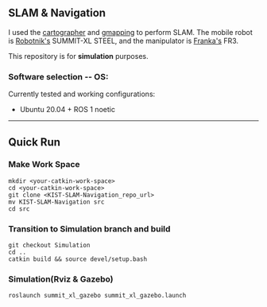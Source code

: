 ## SLAM & Navigation

I used the [cartographer](https://github.com/cartographer-project/cartographer_ros) and [gmapping](https://github.com/ros-perception/slam_gmapping) to perform SLAM. The mobile robot is [Robotnik's](https://robotnik.eu/) SUMMIT-XL STEEL, and the manipulator is [Franka's](https://franka.de/) FR3. 

This repository is for **simulation** purposes.

### Software selection -- OS:
Currently tested and working configurations:

- Ubuntu 20.04 + ROS 1 noetic


---
## Quick Run 

### Make Work Space
```
mkdir <your-catkin-work-space>
cd <your-catkin-work-space>
git clone <KIST-SLAM-Navigation_repo_url>
mv KIST-SLAM-Navigation src
cd src
```
### Transition to Simulation branch and build 

```
git checkout Simulation
cd ..
catkin build && source devel/setup.bash
```
### Simulation(Rviz & Gazebo)
```
roslaunch summit_xl_gazebo summit_xl_gazebo.launch
```

